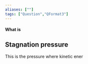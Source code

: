 ```yaml
---
aliases: [""]
tags: ["Question","QFormat3"]
---
```


#### What is
## Stagnation pressure
This is the pressure where kinetic ener
